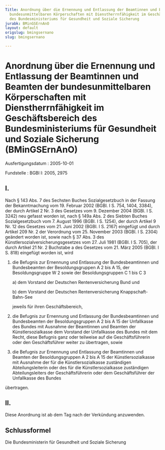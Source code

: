 ```yaml
---
Title: Anordnung über die Ernennung und Entlassung der Beamtinnen und Beamten der
  bundesunmittelbaren Körperschaften mit Dienstherrnfähigkeit im Geschäftsbereich
  des Bundesministeriums für Gesundheit und Soziale Sicherung
jurabk: BMinGSErnAnO
layout: default
origslug: bmingsernano
slug: bmingsernano

---
```


# Anordnung über die Ernennung und Entlassung der Beamtinnen und Beamten der bundesunmittelbaren Körperschaften mit Dienstherrnfähigkeit im Geschäftsbereich des Bundesministeriums für Gesundheit und Soziale Sicherung (BMinGSErnAnO)

Ausfertigungsdatum
:   2005-10-01

Fundstelle
:   BGBl I: 2005, 2975



## I.

Nach § 143 Abs. 7 des Sechsten Buches Sozialgesetzbuch in der Fassung
der Bekanntmachung vom 19. Februar 2002 (BGBl. I S. 754, 1404, 3384),
der durch Artikel 2 Nr. 3 des Gesetzes vom 9. Dezember 2004 (BGBl. I
S. 3242) neu gefasst worden ist, nach § 149a Abs. 2 des Siebten Buches
Sozialgesetzbuch vom 7. August 1996 (BGBl. I S. 1254), der durch
Artikel 9 Nr. 12 des Gesetzes vom 21. Juni 2002 (BGBl. I S. 2167)
eingefügt und durch Artikel 209 Nr. 2 der Verordnung vom 25. November
2003 (BGBl. I S. 2304) geändert worden ist, sowie nach § 37 Abs. 3 des
Künstlersozialversicherungsgesetzes vom 27. Juli 1981 (BGBl. I S.
705), der durch Artikel 21 Nr. 2 Buchstabe a des Gesetzes vom 21. März
2005 (BGBl. I S. 818) eingefügt worden ist, wird

1.  die Befugnis zur Ernennung und Entlassung der Bundesbeamtinnen und
    Bundesbeamten der Besoldungsgruppen A 2 bis A 15, der Besoldungsgruppe
    W 2 sowie der Besoldungsgruppen C 1 bis C 3

    a)  dem Vorstand der Deutschen Rentenversicherung Bund und


    b)  dem Vorstand der Deutschen Rentenversicherung Knappschaft-Bahn-See




    jeweils für ihren Geschäftsbereich,


2.  die Befugnis zur Ernennung und Entlassung der Bundesbeamtinnen und
    Bundesbeamten der Besoldungsgruppen A 2 bis A 15 der Unfallkasse des
    Bundes mit Ausnahme der Beamtinnen und Beamten der Künstlersozialkasse
    dem Vorstand der Unfallkasse des Bundes mit dem Recht, diese Befugnis
    ganz oder teilweise auf die Geschäftsführerin oder den Geschäftsführer
    weiter zu übertragen, sowie


3.  die Befugnis zur Ernennung und Entlassung der Beamtinnen und Beamten
    der Besoldungsgruppen A 2 bis A 15 der Künstlersozialkasse mit
    Ausnahme der für die Künstlersozialkasse zuständigen
    Abteilungsleiterin oder des für die Künstlersozialkasse zuständigen
    Abteilungsleiters der Geschäftsführerin oder dem Geschäftsführer der
    Unfallkasse des Bundes



übertragen.


## II.

Diese Anordnung ist ab dem Tag nach der Verkündung anzuwenden.


## Schlussformel

Die Bundesministerin für Gesundheit und Soziale Sicherung

